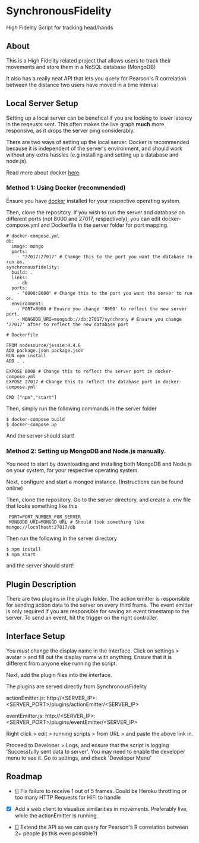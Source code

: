 # SynchronousFidelity
High Fidelity Script for tracking head/hands

## About

This is a High Fidelity related project that allows users to track their movements and store them in a NoSQL database (MongoDB)

It also has a really neat API that lets you query for Pearson's R correlation between the distance two users have moved in a time interval

## Local Server Setup

Setting up a local server can be benefical if you are looking to lower latency in the reqeusts sent. This often makes the live graph **much** more responsive, as it drops the server ping considerably.

There are two ways of setting up the local server. Docker is recommended because it is independent of the server's environment, and should work without any extra hassles (e.g installing and setting up a database and node.js). 

Read more about docker [here](https://www.docker.com/what-docker).

### Method 1: Using Docker (recommended)

Ensure you have [docker](https://www.docker.com/products/docker) installed for your respective operating system.

Then, clone the repository. If you wish to run the server and database on different ports (not 8000 and 27017, respectively), you can edit docker-compose.yml and Dockerfile in the server folder for port mapping.

```
# docker-compose.yml
db:  
  image: mongo
  ports:
    - "27017:27017" # Change this to the port you want the database to run on.
synchronousfidelity:  
  build: .
  links:
    - db
  ports:
    - "8000:8000" # Change this to the port you want the server to run on.
  environment:
    - PORT=8000 # Enusre you change '8000' to reflect the new server port.
    - MONGODB_URI=mongodb://db:27017/synchrony # Ensure you change '27017' after to reflect the new database port

```

```
# Dockerfile

FROM nodesource/jessie:4.4.6
ADD package.json package.json  
RUN npm install  
ADD . .  

EXPOSE 8000 # Change this to reflect the server port in docker-compose.yml
EXPOSE 27017 # Change this to reflect the database port in docker-compose.yml

CMD ["npm","start"]  

```

Then, simply run the following commands in the server folder

```
$ docker-compose build
$ docker-compose up
```

And the server should start!

### Method 2: Setting up MongoDB and Node.js manually.

You need to start by downloading and installing both MongoDB and Node.js on your system, for your respective operating system. 

Next, configure and start a mongod instance. (Instructions can be found online)

Then, clone the repository. Go to the server directory, and create a .env file that looks something like this

```
 PORT=PORT_NUMBER_FOR_SERVER
 MONGODB_URI=MONGOD_URL # Should look something like mongo://localhost:27017/db 
```

Then run the following in the server directory

```
$ npm install
$ npm start
```

and the server should start!

## Plugin Description

There are two plugins in the plugin folder. The action emitter is responsible for sending action data to the server on every third frame.
The event emitter is only required if you are responsible for saving an event timestamp to the server. To send an event, hit the trigger on the right controller.

## Interface Setup

You *must* change the display name in the Interface. 
Click on settings > avatar > and fill out the display name with anything. Ensure that it is different from anyone else running the script.

Next, add the plugin files into the interface. 

The plugins are served directly from SynchronousFidelity

actionEmitter.js: http://<SERVER_IP>:<SERVER_PORT>/plugins/actionEmitter/<SERVER_IP>

eventEmitter.js: http://<SERVER_IP>:<SERVER_PORT>/plugins/eventEmitter/<SERVER_IP>

Right click > edit > running scripts > from URL > and paste the above link in.

Proceed to Developer > Logs, and ensure that the script is logging 'Successfully sent data to server'. You may need to enable the developer menu to see it. Go to settings, and check 'Developer Menu'

## Roadmap

- [] Fix failure to receive 1 out of 5 frames. Could be Heroku throttling or too many HTTP Requests for HiFi to handle
- [X] Add a web client to visualize similarities in movements. Preferably live, while the actionEmitter is running.
- [] Extend the API so we can query for Pearson's R correlation between 2+ people (is this even possible?)
